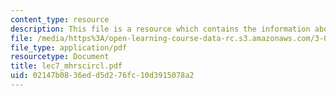 ```yaml
---
content_type: resource
description: This file is a resource which contains the information about Mohr?s circle.
file: /media/https%3A/open-learning-course-data-rc.s3.amazonaws.com/3-052-nanomechanics-of-materials-and-biomaterials-spring-2007/02147b0836edd5d276fc10d3915078a2_lec7_mhrscircl.pdf
file_type: application/pdf
resourcetype: Document
title: lec7_mhrscircl.pdf
uid: 02147b08-36ed-d5d2-76fc-10d3915078a2
---
```

